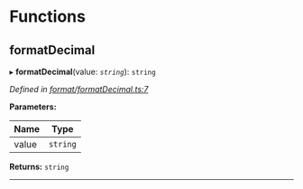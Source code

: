 

# Functions

<a id="formatdecimal"></a>

##  formatDecimal

▸ **formatDecimal**(value: *`string`*): `string`

*Defined in [format/formatDecimal.ts:7](https://github.com/polkadot-js/common/blob/3d2a5d9/packages/util/src/format/formatDecimal.ts#L7)*

**Parameters:**

| Name | Type |
| ------ | ------ |
| value | `string` |

**Returns:** `string`

___

